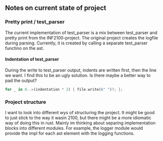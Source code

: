 ## Notes on current state of project

### Pretty print / test_parser
The current implementation of test_parser is a mix between test_parser and pretty print from the INF2100-project. The original project creates the logfile during parsing.  Currently, it is created by calling a separate test_parser functino on the ast.

#### Indentation of test_parser
During the write to test_parser output, indents are written first, then the line we want.
I find this to be an ugly solution. Is there maybe a better way to pad the output?

```rust
for _ in 0..=(indentation * 2) { file.write(b" ")?; };
```

### Project structure
I want to look into different wys of structuring the project. It might be good to just stick to the way it wasin 2100,
but there might be a more idiomatic way of doing this in rust. Mainly im thinking about separing implementation blocks
into different modules. For example, the logger module would provide the impl for each ast element with the logging
functions.

